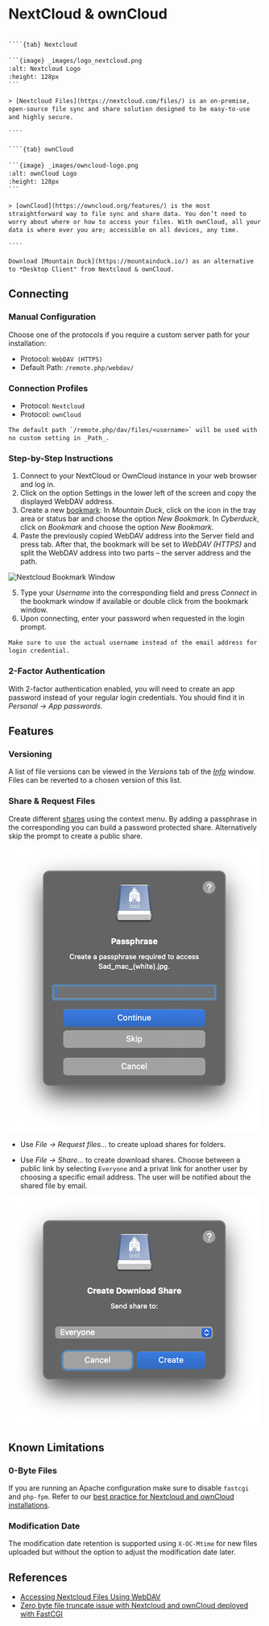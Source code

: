 NextCloud & ownCloud
====

`````{tabs}

````{tab} Nextcloud

```{image} _images/logo_nextcloud.png
:alt: Nextcloud Logo
:height: 128px
```

> [Nextcloud Files](https://nextcloud.com/files/) is an on-premise, open-source file sync and share solution designed to be easy-to-use and highly secure.

````

````{tab} ownCloud

```{image} _images/owncloud-logo.png
:alt: ownCloud Logo
:height: 128px
```

> [ownCloud](https://owncloud.org/features/) is the most straightforward way to file sync and share data. You don’t need to worry about where or how to access your files. With ownCloud, all your data is where ever you are; accessible on all devices, any time.

````

`````

```{tip}
Download [Mountain Duck](https://mountainduck.io/) as an alternative to *Desktop Client" from Nextcloud & ownCloud.
```

## Connecting

### Manual Configuration

Choose one of the protocols if you require a custom server path for your installation:

- Protocol: `WebDAV (HTTPS)`
- Default Path: `/remote.php/webdav/`

### Connection Profiles

- Protocol: `Nextcloud` 
- Protocol: `ownCloud`

```{tip}
The default path `/remote.php/dav/files/<username>` will be used with no custom setting in _Path_.
```

### Step-by-Step Instructions

1. Connect to your NextCloud or OwnCloud instance in your web browser and log in.
2. Click on the option Settings in the lower left of the screen and copy the displayed WebDAV address.
3. Create a new [bookmark](../../cyberduck/bookmarks.md):
In *Mountain Duck*, click on the icon in the tray area or status bar and choose the option *New Bookmark*.
In *Cyberduck*, click on *Bookmark* and choose the option *New Bookmark*.
4. Paste the previously copied WebDAV address into the Server field and press tab. After that, the bookmark will be set to *WebDAV (HTTPS)* and split the WebDAV address into two parts – the server address and the path.

![Nextcloud Bookmark Window](_images/NextCloud_Bookmark_Window.png)

5. Type your *Username* into the corresponding field and press *Connect* in the bookmark window if available or double click from the bookmark window.
6. Upon connecting, enter your password when requested in the login prompt.

```{warning}
Make sure to use the actual username instead of the email address for login credential.
```

### 2-Factor Authentication

With 2-factor authentication enabled, you will need to create an app password instead of your regular login credentials. You should find it in *Personal → App passwords*.

## Features

### Versioning

A list of file versions can be viewed in the *Versions* tab of the *[Info](../../cyberduck/info.md#versions)* window. Files can be reverted to a chosen version of this list. 

### Share & Request Files

Create different [shares](../../cyberduck/share.md#nextcloud--owncloud) using the context menu. By adding a passphrase in the corresponding you can build a password protected share. Alternatively skip the prompt to create a public share.

![Nextcloud Share Passphrase](_images/Nextcloud_Share_Passphrase.png)

- Use *File → Request files…* to create upload shares for folders.

- Use *File → Share…* to create download shares. Choose between a public link by selecting `Everyone` and a privat link for another user by choosing a specific email address. The user will be notified about the shared file by email.

![Nextcloud Download Everyone](_images/Nextcloud_Download_Everyone.png)

## Known Limitations

### 0-Byte Files

If you are running an Apache configuration make sure to disable `fastcgi` and `php-fpm`. Refer to our [best practice for Nextcloud and ownCloud installations](../../mountainduck/issues/fastcgi.md).

### Modification Date

The modification date retention is supported using `X-OC-Mtime` for new files uploaded but without the option to adjust the modification date later.

## References

- [Accessing Nextcloud Files Using WebDAV](https://docs.nextcloud.com/server/13/user_manual/files/access_webdav.html)
- [Zero byte file truncate issue with Nextcloud and ownCloud deployed with FastCGI](../../mountainduck/issues/fastcgi.md)
